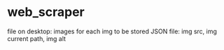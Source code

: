 # web_scraper

file on desktop: images for each img to be stored
JSON file: img src, img current path, img alt